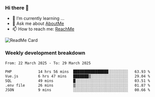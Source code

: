 ### Hi there 👋

- 🌱 I’m currently learning ...
- 💬 Ask me about [AboutMe](https://www.itzcy.com/about)
- 📫 How to reach me: [ReachMe](https://www.itzcy.com/about)

![ReadMe Card](https://github-readme-stats-ten-gilt.vercel.app/api?username=SuperChenYun&show_icons=true&title_color=fff&icon_color=79ff97&text_color=9f9f9f&bg_color=151515&hide_border=true)

### Weekly development breakdown
<!--START_SECTION:waka-->

```txt
From: 22 March 2025 - To: 29 March 2025

PHP            14 hrs 56 mins  ████████████████░░░░░░░░░   63.93 %
Vue.js         6 hrs 47 mins   ███████▒░░░░░░░░░░░░░░░░░   29.04 %
SQL            49 mins         █░░░░░░░░░░░░░░░░░░░░░░░░   03.51 %
.env file      26 mins         ▒░░░░░░░░░░░░░░░░░░░░░░░░   01.87 %
JSON           9 mins          ░░░░░░░░░░░░░░░░░░░░░░░░░   00.66 %
```

<!--END_SECTION:waka-->
